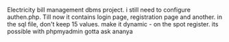 Electricity bill management dbms project. i still need to configure authen.php.
Till now it contains login page, registration page and another.
in the sql file, don't keep 15 values. make it dynamic - on the spot register. its possible with phpmyadmin gotta ask ananya
